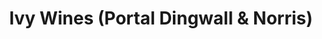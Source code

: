 ---
title: "Ivy Wines (Portal Dingwall & Norris)"
url: /emsworth/ivy-wines-portal-dingwall-and-norris/
shop: wine
---